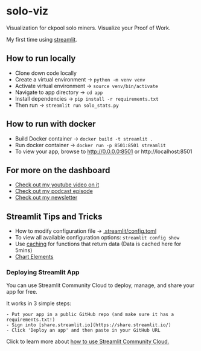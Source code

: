 # solo-viz
Visualization for ckpool solo miners. Visualize your Proof of Work.

My first time using [streamlit](https://docs.streamlit.io/library/get-started/main-concepts).

## How to run locally
  - Clone down code locally
  - Create a virtual environment -> `python -m venv venv`
  - Activate virtual environment -> `source venv/bin/activate`
  - Navigate to app directory -> `cd app`
  - Install dependencies -> `pip install -r requirements.txt`
  - Then run -> `streamlit run solo_stats.py`

## How to run with docker
  - Build Docker container -> `docker build -t streamlit .`
  - Run docker container -> `docker run -p 8501:8501 streamlit`
  - To view your app, browse to http://0.0.0.0:8501 or http://localhost:8501

## For more on the dashboard
  - [Check out my youtube video on it](https://youtu.be/XfvF94boFAM)
  - [Check out my podcast episode](https://spotifyanchor-web.app.link/e/sedaunPYeAb)
  - [Check out my newsletter](https://www.jordanlaster.com/the-world-of-bitcoin-solo-mining/)

## Streamlit Tips and Tricks
- How to modify configuration file -> [.streamlit/config.toml](https://docs.streamlit.io/library/advanced-features/configuration#set-configuration-options)
- To view all available configuration options: `streamlit config show`
- Use [caching](https://docs.streamlit.io/library/advanced-features/caching) for functions that return data (Data is cached here for 5mins)
- [Chart Elements](https://docs.streamlit.io/library/api-reference#chart-elements)

### Deploying Streamlit App
You can use Streamlit Community Cloud to deploy, manage, and share your app for free.

It works in 3 simple steps:

    - Put your app in a public GitHub repo (and make sure it has a requirements.txt!)
    - Sign into [share.streamlit.io](https://share.streamlit.io/)
    - Click 'Deploy an app' and then paste in your GitHub URL

Click to learn more about [how to use Streamlit Community Cloud.](https://docs.streamlit.io/streamlit-community-cloud)
